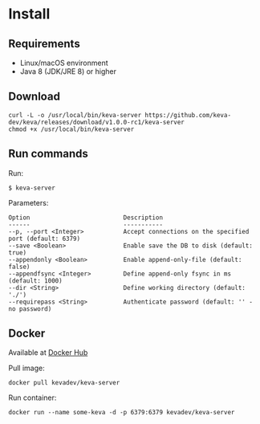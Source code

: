 # Install

## Requirements

- Linux/macOS environment
- Java 8 (JDK/JRE 8) or higher

## Download

```
curl -L -o /usr/local/bin/keva-server https://github.com/keva-dev/keva/releases/download/v1.0.0-rc1/keva-server
chmod +x /usr/local/bin/keva-server
```

## Run commands

Run:

```
$ keva-server
```

Parameters:

    Option                          Description
    ------                          -----------
    --p, --port <Integer>           Accept connections on the specified port (default: 6379)
    --save <Boolean>                Enable save the DB to disk (default: true)
    --appendonly <Boolean>          Enable append-only-file (default: false)
    --appendfsync <Integer>         Define append-only fsync in ms (default: 1000)
    --dir <String>                  Define working directory (default: './')
    --requirepass <String>          Authenticate password (default: '' - no password)

## Docker

Available at [Docker Hub](https://hub.docker.com/r/kevadev/keva-server)

Pull image:

```
docker pull kevadev/keva-server
```

Run container:

```
docker run --name some-keva -d -p 6379:6379 kevadev/keva-server 
```
